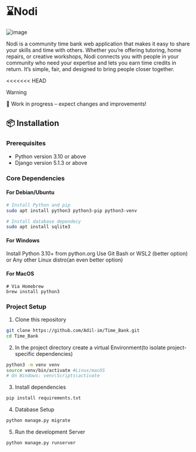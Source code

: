 # ⌛Nodi
![image](https://github.com/user-attachments/assets/cab15be6-53b9-42b0-a1c3-05a7929f435f)

Nodi is a community time bank web application that makes it easy to share your skills and time with others. Whether you’re offering tutoring, home repairs, or creative workshops, Nodi connects you with people in your community who need your expertise and lets you earn time credits in return. It’s simple, fair, and designed to bring people closer together.


<<<<<<< HEAD
>[!WARNING] 
>🚧 Work in progress – expect changes and improvements!



## 📦 Installation

### Prerequisites

- Python version 3.10 or above
- Django version 5.1.3 or above

### Core Dependencies

#### For Debian/Ubuntu

```bash
# Install Python and pip
sudo apt install python3 python3-pip python3-venv

# Install database dependecy
sudo apt install sqlite3
```

#### For Windows

 Install Python 3.10+ from python.org
 Use Git Bash or WSL2 (better option) or Any other Linux distro(an even better option) 

#### For MacOS

```
# Via Homebrew
brew install python3 
```

### Project Setup

1. Clone this repository
```bash
git clone https://github.com/Adil-im/Time_Bank.git
cd Time_Bank
```

2. In the project directory create a virtual Environment(to isolate project-specific dependencies)
```bash
python3 -m venv venv
source venv/bin/activate #Linux/macOS
# On Windows: venv\Scripts\activate
```

3. Install dependencies
```bash
pip install requirements.txt
```

4. Database Setup
```bash
python manage.py migrate
```

5. Run the development Server
```bash
python manage.py runserver
```


















 	

